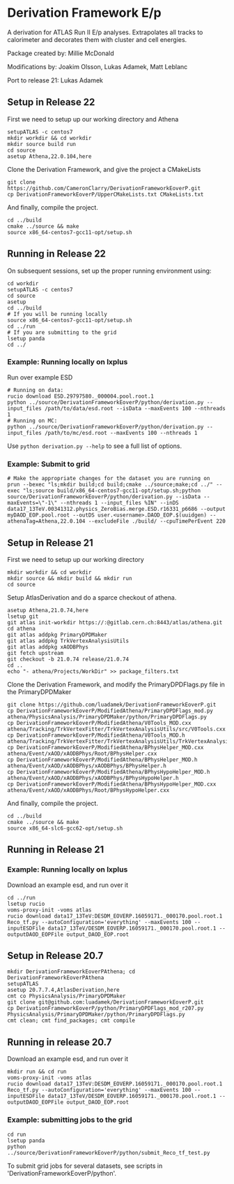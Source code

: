 # Derivation Framework E/p #

A derivation for ATLAS Run II E/p analyses. Extrapolates all tracks to calorimeter and decorates them with cluster and cell energies.

Package created by: Millie McDonald

Modifications by: Joakim Olsson, Lukas Adamek, Matt Leblanc

Port to release 21: Lukas Adamek

## Setup in Release 22

First we need to setup up our working directory and Athena

```
setupATLAS -c centos7
mkdir workdir && cd workdir
mkdir source build run
cd source
asetup Athena,22.0.104,here
```

Clone the Derivation Framework, and give the project a CMakeLists

```
git clone https://github.com/CameronClarry/DerivationFrameworkEoverP.git
cp DerivationFrameworkEoverP/UpperCMakeLists.txt CMakeLists.txt
```

And finally, compile the project.
```
cd ../build
cmake ../source && make
source x86_64-centos7-gcc11-opt/setup.sh
```

## Running in Release 22

On subsequent sessions, set up the proper running environment using:
```
cd workdir
setupATLAS -c centos7
cd source
asetup
cd ../build
# If you will be running locally
source x86_64-centos7-gcc11-opt/setup.sh
cd ../run
# If you are submitting to the grid
lsetup panda
cd ../
```

### Example: Running locally on lxplus
Run over example ESD
```
# Running on data:
rucio download ESD.29797580._000004.pool.root.1
python ../source/DerivationFrameworkEoverP/python/derivation.py --input_files /path/to/data/esd.root --isData --maxEvents 100 --nthreads 1
# Running on MC:
python ../source/DerivationFrameworkEoverP/python/derivation.py --input_files /path/to/mc/esd.root --maxEvents 100 --nthreads 1
```
Use ``python derivation.py --help`` to see a full list of options.

### Example: Submit to grid
```
# Make the appropriate changes for the dataset you are running on
prun --bexec "ls;mkdir build;cd build;cmake ../source;make;cd ../" --exec "ls;source build/x86_64-centos7-gcc11-opt/setup.sh;python source/DerivationFrameworkEoverP/python/derivation.py --isData --maxEvents=\"-1\" --nthreads 1 --input_files %IN" --inDS data17_13TeV.00341312.physics_ZeroBias.merge.ESD.r16331_p6686 --output myDAOD_EOP.pool.root --outDS user.<username>.DAOD_EOP.$(uuidgen) --athenaTag=Athena,22.0.104 --excludeFile ./build/ --cpuTimePerEvent 220
```

## Setup in Release 21

First we need to setup up our working directory

```
mkdir workdir && cd workdir
mkdir source && mkdir build && mkdir run
cd source
```

Setup AtlasDerivation and do a sparce checkout of athena.
```
asetup Athena,21.0.74,here
lsetup git
git atlas init-workdir https://:@gitlab.cern.ch:8443/atlas/athena.git
cd athena
git atlas addpkg PrimaryDPDMaker
git atlas addpkg TrkVertexAnalysisUtils
git atlas addpkg xAODBPhys
git fetch upstream
git checkout -b 21.0.74 release/21.0.74
cd ..
echo "- athena/Projects/WorkDir" >> package_filters.txt
```

Clone the Derivation Framework, and modify the PrimaryDPDFlags.py file in the PrimaryDPDMaker

```
git clone https://github.com/luadamek/DerivationFrameworkEoverP.git
cp DerivationFrameworkEoverP/ModifiedAthena/PrimaryDPDFlags_mod.py athena/PhysicsAnalysis/PrimaryDPDMaker/python/PrimaryDPDFlags.py
cp DerivationFrameworkEoverP/ModifiedAthena/V0Tools_MOD.cxx athena/Tracking/TrkVertexFitter/TrkVertexAnalysisUtils/src/V0Tools.cxx
cp DerivationFrameworkEoverP/ModifiedAthena/V0Tools_MOD.h athena/Tracking/TrkVertexFitter/TrkVertexAnalysisUtils/TrkVertexAnalysisUtils/V0Tools.h
cp DerivationFrameworkEoverP/ModifiedAthena/BPhysHelper_MOD.cxx athena/Event/xAOD/xAODBPhys/Root/BPhysHelper.cxx
cp DerivationFrameworkEoverP/ModifiedAthena/BPhysHelper_MOD.h athena/Event/xAOD/xAODBPhys/xAODBPhys/BPhysHelper.h
cp DerivationFrameworkEoverP/ModifiedAthena/BPhysHypoHelper_MOD.h  athena/Event/xAOD/xAODBPhys/xAODBPhys/BPhysHypoHelper.h
cp DerivationFrameworkEoverP/ModifiedAthena/BPhysHypoHelper_MOD.cxx athena/Event/xAOD/xAODBPhys/Root/BPhysHypoHelper.cxx
```

And finally, compile the project.
```
cd ../build
cmake ../source && make
source x86_64-slc6-gcc62-opt/setup.sh
```



## Running in Release 21

### Example: Running locally on lxplus
Download an example esd, and run over it
```
cd ../run
lsetup rucio
voms-proxy-init -voms atlas
rucio download data17_13TeV:DESDM_EOVERP.16059171._000170.pool.root.1
Reco_tf.py --autoConfiguration='everything' --maxEvents 100 --inputESDFile data17_13TeV/DESDM_EOVERP.16059171._000170.pool.root.1 --outputDAOD_EOPFile output_DAOD_EOP.root
```

## Setup in Release 20.7

```
mkdir DerivationFrameworkEoverPAthena; cd DerivationFrameworkEoverPAthena
setupATLAS
asetup 20.7.7.4,AtlasDerivation,here
cmt co PhysicsAnalysis/PrimaryDPDMaker
git clone git@github.com:luadamek/DerivationFrameworkEoverP.git
cp DerivationFrameworkEoverP/python/PrimaryDPDFlags_mod_r207.py PhysicsAnalysis/PrimaryDPDMaker/python/PrimaryDPDFlags.py
cmt clean; cmt find_packages; cmt compile
```

## Running in release 20.7
Download an example esd, and run over it
```
mkdir run && cd run
voms-proxy-init -voms atlas
rucio download data17_13TeV:DESDM_EOVERP.16059171._000170.pool.root.1
Reco_tf.py --autoConfiguration='everything' --maxEvents 100 --inputESDFile data17_13TeV/DESDM_EOVERP.16059171._000170.pool.root.1 --outputDAOD_EOPFile output_DAOD_EOP.root
```


### Example: submitting jobs to the grid

```
cd run
lsetup panda
python ../source/DerivationFrameworkEoverP/python/submit_Reco_tf_test.py
```

To submit grid jobs for several datasets, see scripts in 'DerivationFrameworkEoverP/python'.
